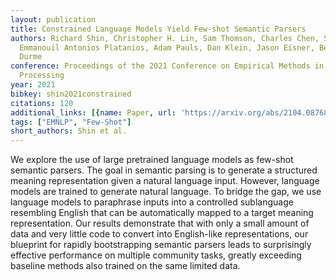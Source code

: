 ```yaml
---
layout: publication
title: Constrained Language Models Yield Few-shot Semantic Parsers
authors: Richard Shin, Christopher H. Lin, Sam Thomson, Charles Chen, Subhro Roy,
  Emmanouil Antonios Platanios, Adam Pauls, Dan Klein, Jason Eisner, Benjamin van
  Durme
conference: Proceedings of the 2021 Conference on Empirical Methods in Natural Language
  Processing
year: 2021
bibkey: shin2021constrained
citations: 120
additional_links: [{name: Paper, url: 'https://arxiv.org/abs/2104.08768'}]
tags: ["EMNLP", "Few-Shot"]
short_authors: Shin et al.
---
```

We explore the use of large pretrained language models as few-shot semantic
parsers. The goal in semantic parsing is to generate a structured meaning
representation given a natural language input. However, language models are
trained to generate natural language. To bridge the gap, we use language models
to paraphrase inputs into a controlled sublanguage resembling English that can
be automatically mapped to a target meaning representation. Our results
demonstrate that with only a small amount of data and very little code to
convert into English-like representations, our blueprint for rapidly
bootstrapping semantic parsers leads to surprisingly effective performance on
multiple community tasks, greatly exceeding baseline methods also trained on
the same limited data.